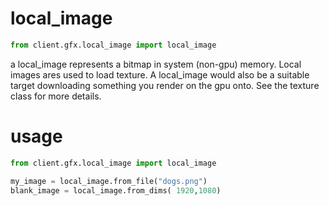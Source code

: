 # local_image

```python
from client.gfx.local_image import local_image
```

a local_image represents a bitmap in system (non-gpu) memory. Local images ares used to load texture. A local_image would also be a suitable target downloading something you render on the gpu onto. See the texture class for more details.

# usage

```python
from client.gfx.local_image import local_image

my_image = local_image.from_file("dogs.png")
blank_image = local_image.from_dims( 1920,1080)
```
